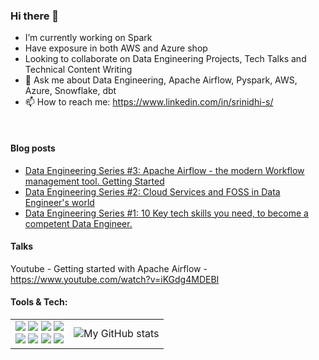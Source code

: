 ### Hi there 👋


- I’m currently working on Spark
- Have exposure in both AWS and Azure shop
- Looking to collaborate on Data Engineering Projects, Tech Talks and Technical Content Writing
- 💬 Ask me about Data Engineering, Apache Airflow, Pyspark, AWS, Azure, Snowflake, dbt
- 📫 How to reach me: https://www.linkedin.com/in/srinidhi-s/



<!-- Tools & Tech:

<img align="left" alt="Java" width="50px" style="padding-right:10px;" src="https://cdn.jsdelivr.net/gh/devicons/devicon/icons/apachekafka/apachekafka-original-wordmark.svg"/>
<img align="left" alt="Java" width="50px" style="padding-right:10px;" src="https://cdn.jsdelivr.net/gh/devicons/devicon/icons/bash/bash-original.svg"/>
 <img align="left" alt="Java" width="50px" style="padding-right:10px;" src="https://cdn.jsdelivr.net/gh/devicons/devicon/icons/python/python-original-wordmark.svg"/>
 <img align="left" alt="Java" width="80px" style="padding-right:10px;" src="https://cdn.jsdelivr.net/gh/devicons/devicon/icons/apachekafka/apachekafka-original-wordmark.svg"/> 
-->


<!-- <img align="left" alt="Jenkins" width="60px" style="padding-right:10px;" src="https://simpleicons.org/icons/jenkins.svg"/>
<img align="left" alt="Jenkins" width="60px" style="padding-right:10px;" src="https://simpleicons.org/icons/jenkins.svg"/>
-->
<br>

#### Blog posts
<!-- BLOG-POST-LIST:START -->
- [Data Engineering Series #3: Apache Airflow - the modern Workflow management tool. Getting Started](https://dev.to/srinidhi/data-engineering-series-3-apache-airflow-the-modern-workflow-management-tool-what-do-you-need-to-know-78l)
- [Data Engineering Series #2: Cloud Services and FOSS in Data Engineer&#39;s world](https://dev.to/srinidhi/data-engineering-series-2-cloud-services-and-foss-in-data-engineer-s-world-5c46)
- [Data Engineering Series #1: 10 Key tech skills you need, to become a competent Data Engineer.](https://dev.to/srinidhi/data-engineering-series-1-10-key-tech-skills-you-need-to-become-a-competent-data-engineer-2n46)
<!-- BLOG-POST-LIST:END -->

#### Talks
Youtube - Getting started with Apache Airflow - https://www.youtube.com/watch?v=iKGdg4MDEBI
<br>


#### Tools & Tech:
             
<!--  <img align="left" alt="Java" width="50px" style="padding-right:10px;" src="https://cdn.jsdelivr.net/gh/devicons/devicon/icons/python/python-original-wordmark.svg"/>             
<img align="left" alt="Terraform" width="45px" style="padding-right:10px;" src="https://cdn.jsdelivr.net/gh/devicons/devicon/icons/terraform/terraform-original-wordmark.svg"/>
<img align="left" alt="Github" width="45px" style="padding-right:10px;" src="https://cdn.jsdelivr.net/gh/devicons/devicon/icons/github/github-original-wordmark.svg"/>
<img align="left" alt="Jenkins" width="45px" style="padding-right:10px;" src="https://cdn.jsdelivr.net/gh/devicons/devicon/icons/jenkins/jenkins-original.svg"/>
<img align="left" alt="Java" width="50px" style="padding-right:10px;" src="https://cdn.jsdelivr.net/gh/devicons/devicon/icons/bash/bash-original.svg"/>
 -->
<!-- ![Apache Spark](https://img.shields.io/badge/Apache%20Spark-black?style=for-the-badge&logo=apache-spark&logoColor=E25A1C)
![Python](https://img.shields.io/badge/Python-black?style=for-the-badge&logo=python&logoColor=FFE873)
![Terraform](https://img.shields.io/badge/Terraform-black?style=for-the-badge&logo=terraform&logoColor=7B42BC)
![Git](https://img.shields.io/badge/Git-black?style=for-the-badge&logo=git&logoColor=F05032)
<br>
![Snowflake](https://img.shields.io/badge/Snowflake-black?style=for-the-badge&logo=snowflake&logoColor=55CDFC)
![Cassandra](https://img.shields.io/badge/Apache%20Cassandra-black?style=for-the-badge&logo=apache-cassandra&logoColor=70A4CD)
![Azure Devops](https://img.shields.io/badge/Azure%20DevOps-black?style=for-the-badge&logo=azure-devops&logoColor=0078D7)
![Dbt](https://img.shields.io/badge/dbt-black?style=for-the-badge&logo=dbt&logoColor=23E34F26)
 -->
 

<table style="border-collapse: collapse; border: none;">
  <tr>
    <td style="border: none;">
      <img src="https://img.shields.io/badge/Apache%20Spark-black?style=for-the-badge&logo=apache-spark&logoColor=E25A1C">
      <img src="https://img.shields.io/badge/Python-black?style=for-the-badge&logo=python&logoColor=FFE873">
      <img src="https://img.shields.io/badge/Terraform-black?style=for-the-badge&logo=terraform&logoColor=7B42BC">
      <img src="https://img.shields.io/badge/Git-black?style=for-the-badge&logo=git&logoColor=F05032"><br>
      <img src="https://img.shields.io/badge/Snowflake-black?style=for-the-badge&logo=snowflake&logoColor=55CDFC">
      <img src="https://img.shields.io/badge/Apache%20Cassandra-black?style=for-the-badge&logo=apache-cassandra&logoColor=70A4CD">
      <img src="https://img.shields.io/badge/Azure%20DevOps-black?style=for-the-badge&logo=azure-devops&logoColor=0078D7">
      <img src="https://img.shields.io/badge/dbt-black?style=for-the-badge&logo=dbt&logoColor=23E34F26">
    </td>
    <td style="border: none;">
      <img src="https://github-readme-stats.vercel.app/api?username=Sri-nidhi&hide=issues" alt="My GitHub stats">
    </td>
  </tr>
</table>


